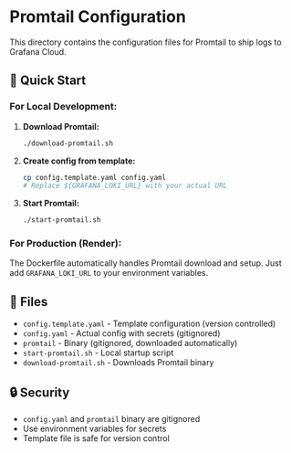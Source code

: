 # Promtail Configuration

This directory contains the configuration files for Promtail to ship logs to Grafana Cloud.

## 🚀 Quick Start

### For Local Development:
1. **Download Promtail:**
   ```bash
   ./download-promtail.sh
   ```

2. **Create config from template:**
   ```bash
   cp config.template.yaml config.yaml
   # Replace ${GRAFANA_LOKI_URL} with your actual URL
   ```

3. **Start Promtail:**
   ```bash
   ./start-promtail.sh
   ```

### For Production (Render):
The Dockerfile automatically handles Promtail download and setup. Just add `GRAFANA_LOKI_URL` to your environment variables.

## 📁 Files

- `config.template.yaml` - Template configuration (version controlled)
- `config.yaml` - Actual config with secrets (gitignored)
- `promtail` - Binary (gitignored, downloaded automatically)
- `start-promtail.sh` - Local startup script
- `download-promtail.sh` - Downloads Promtail binary

## 🔒 Security

- `config.yaml` and `promtail` binary are gitignored
- Use environment variables for secrets
- Template file is safe for version control